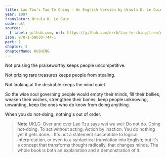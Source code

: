 ```yaml
---
title: Lao Tzu's Tao Te Ching - An English Version by Ursula K. Le Guin
year: 1997
translator: Ursula K. Le Guin
code: ukl
source:
  { label: github.com, url: https://github.com/nrrb/tao-te-ching/tree/master }
isbn: 978-1-59030-744-1
part: 1
chapter: 3
chapterName: HUSHING
---
```

Not praising the praiseworthy
keeps people uncompetitive.

Not prizing rare treasures
keeps people from stealing.

Not looking at the desirable
keeps the mind quiet.

So the wise soul
governing people
would empty their minds,
fill their bellies,
weaken their wishes,
strengthen their bones,
keep people unknowing,
unwanting,
keep the ones who do know
from doing anything.

When you do not-doing,
nothing's out of order.


> **Note** UKLG: Over and over Lao Tzu says wei wu wei: Do not do. Doing not-doing. To act without acting. Action by inaction. You do nothing yet it gets done... 
 It's not a statement susceptible to logical interpretation, or even to a syntactical translation into English; but it's a concept that transforms thought radically, that changes minds. The whole book is both an explanation and a demonstration of it.